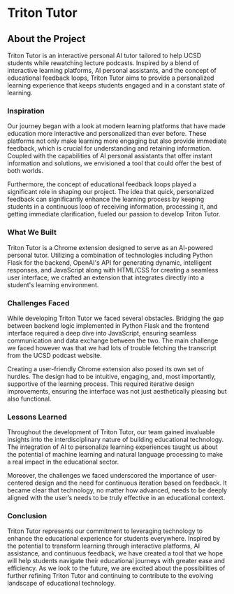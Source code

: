 # Triton Tutor

## About the Project

Triton Tutor is an interactive personal AI tutor tailored to help UCSD students while rewatching lecture podcasts. Inspired by a blend of interactive learning platforms, AI personal assistants, and the concept of educational feedback loops, Triton Tutor aims to provide a personalized learning experience that keeps students engaged and in a constant state of learning.

### Inspiration

Our journey began with a look at modern learning platforms that have made education more interactive and personalized than ever before. These platforms not only make learning more engaging but also provide immediate feedback, which is crucial for understanding and retaining information. Coupled with the capabilities of AI personal assistants that offer instant information and solutions, we envisioned a tool that could offer the best of both worlds.

Furthermore, the concept of educational feedback loops played a significant role in shaping our project. The idea that quick, personalized feedback can significantly enhance the learning process by keeping students in a continuous loop of receiving information, processing it, and getting immediate clarification, fueled our passion to develop Triton Tutor.

### What We Built

Triton Tutor is a Chrome extension designed to serve as an AI-powered personal tutor. Utilizing a combination of technologies including Python Flask for the backend, OpenAI's API for generating dynamic, intelligent responses, and JavaScript along with HTML/CSS for creating a seamless user interface, we crafted an extension that integrates directly into a student's learning environment.

### Challenges Faced

While developing Triton Tutor we faced several obstacles. Bridging the gap between backend logic implemented in Python Flask and the frontend interface required a deep dive into JavaScript, ensuring seamless communication and data exchange between the two. The main challenge we faced however was that we had lots of trouble fetching the transcript from the UCSD podcast website.

Creating a user-friendly Chrome extension also posed its own set of hurdles. The design had to be intuitive, engaging, and, most importantly, supportive of the learning process. This required iterative design improvements, ensuring the interface was not just aesthetically pleasing but also functional.

### Lessons Learned

Throughout the development of Triton Tutor, our team gained invaluable insights into the interdisciplinary nature of building educational technology. The integration of AI to personalize learning experiences taught us about the potential of machine learning and natural language processing to make a real impact in the educational sector.

Moreover, the challenges we faced underscored the importance of user-centered design and the need for continuous iteration based on feedback. It became clear that technology, no matter how advanced, needs to be deeply aligned with the user’s needs to be truly effective in an educational context.

### Conclusion

Triton Tutor represents our commitment to leveraging technology to enhance the educational experience for students everywhere. Inspired by the potential to transform learning through interactive platforms, AI assistance, and continuous feedback, we have created a tool that we hope will help students navigate their educational journeys with greater ease and efficiency. As we look to the future, we are excited about the possibilities of further refining Triton Tutor and continuing to contribute to the evolving landscape of educational technology.
